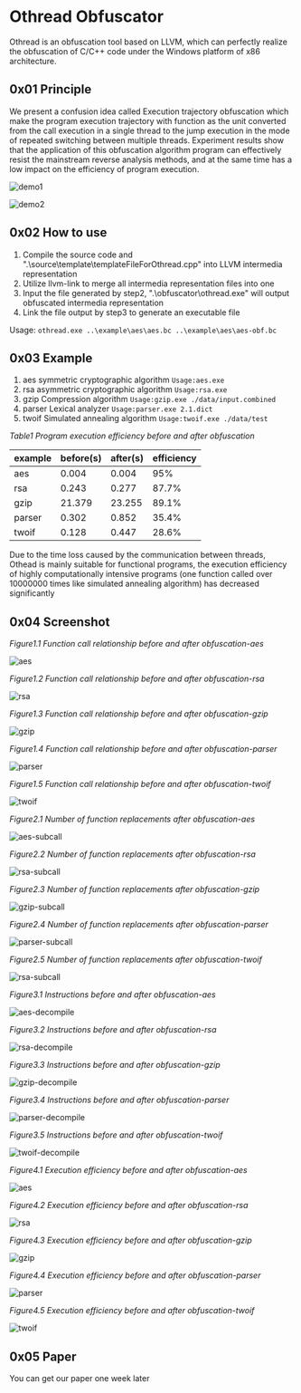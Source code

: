 # Othread Obfuscator

Othread is an obfuscation tool based on LLVM, which can perfectly realize the obfuscation of C/C++ code under the Windows platform of x86 architecture.

## 0x01 Principle

We present a confusion idea called Execution trajectory obfuscation which make the program execution trajectory with function as the unit converted from the call execution in a single thread to the jump execution in the mode of repeated switching between multiple threads. Experiment results show that the application of this obfuscation algorithm program can effectively resist the mainstream reverse analysis methods, and at the same time has a low impact on the efficiency of program execution. 

![demo1](img/demo1.png)

![demo2](img/demo2.png)

## 0x02 How to use

1. Compile the source code and ".\source\template\templateFileForOthread.cpp" into LLVM intermedia representation
2. Utilize llvm-link to merge all intermedia representation files into one
3. Input the file generated by step2, ".\obfuscator\othread.exe" will output obfuscated intermedia representation
4. Link the file output by step3 to generate an executable file

Usage: `othread.exe ..\example\aes\aes.bc ..\example\aes\aes-obf.bc`

## 0x03 Example

1. aes		symmetric cryptographic algorithm	`Usage:aes.exe`
2. rsa		asymmetric cryptographic algorithm	`Usage:rsa.exe`
3. gzip		Compression algorithm				`Usage:gzip.exe ./data/input.combined`
4. parser	Lexical analyzer					`Usage:parser.exe 2.1.dict`
5. twoif	Simulated annealing algorithm		`Usage:twoif.exe ./data/test`


*Table1 Program execution efficiency before and after obfuscation*

| example | before(s) | after(s) | efficiency |
| ------- | --------- | -------- | ---------- |
| aes     | 0.004     | 0.004    | 95%        |
| rsa     | 0.243     | 0.277    | 87.7%      |
| gzip    | 21.379    | 23.255   | 89.1%      |
| parser  | 0.302     | 0.852    | 35.4%      |
| twoif   | 0.128     | 0.447    | 28.6%      |


Due to the time loss caused by the communication between threads, Othead is mainly suitable for functional programs, the execution efficiency of highly computationally intensive programs (one function called over 10000000 times like simulated annealing algorithm) has decreased significantly


## 0x04 Screenshot

*Figure1.1 Function call relationship before and after obfuscation-aes*

![aes](img/ObfEffect/aes.jpg)

*Figure1.2 Function call relationship before and after obfuscation-rsa*

![rsa](img/ObfEffect/rsa.jpg)

*Figure1.3 Function call relationship before and after obfuscation-gzip*

![gzip](img/ObfEffect/gzip.jpg)

*Figure1.4 Function call relationship before and after obfuscation-parser*

![parser](img/ObfEffect/parser.jpg)

*Figure1.5 Function call relationship before and after obfuscation-twoif*

![twoif](img/ObfEffect/twoif.jpg)

*Figure2.1 Number of function replacements after obfuscation-aes*

![aes-subcall](img/ObfEffect/aes-subcall.jpg)

*Figure2.2 Number of function replacements after obfuscation-rsa*

![rsa-subcall](img/ObfEffect/rsa-subcall.jpg)

*Figure2.3 Number of function replacements after obfuscation-gzip*

![gzip-subcall](img/ObfEffect/gzip-subcall.jpg)

*Figure2.4 Number of function replacements after obfuscation-parser*

![parser-subcall](img/ObfEffect/parser-subcall.jpg)

*Figure2.5 Number of function replacements after obfuscation-twoif*

![rsa-subcall](img/ObfEffect/twoif-subcall.jpg)

*Figure3.1 Instructions before and after obfuscation-aes*

![aes-decompile](img/ObfEffect/aes-decompile.jpg)

*Figure3.2 Instructions before and after obfuscation-rsa*

![rsa-decompile](img/ObfEffect/rsa-decompile.jpg)

*Figure3.3 Instructions before and after obfuscation-gzip*

![gzip-decompile](img/ObfEffect/gzip-decompile.jpg)

*Figure3.4 Instructions before and after obfuscation-parser*

![parser-decompile](img/ObfEffect/parser-decompile.jpg)

*Figure3.5 Instructions before and after obfuscation-twoif*

![twoif-decompile](img/ObfEffect/twoif-decompile.jpg)

*Figure4.1 Execution efficiency before and after obfuscation-aes*

![aes](img/ExeEffect/aes.jpg)

*Figure4.2 Execution efficiency before and after obfuscation-rsa*

![rsa](img/ExeEffect/rsa.jpg)

*Figure4.3 Execution efficiency before and after obfuscation-gzip*

![gzip](img/ExeEffect/gzip.jpg)

*Figure4.4 Execution efficiency before and after obfuscation-parser*

![parser](img/ExeEffect/parser.jpg)

*Figure4.5 Execution efficiency before and after obfuscation-twoif*

![twoif](img/ExeEffect/twoif.jpg)

## 0x05 Paper

You can get our paper one week later